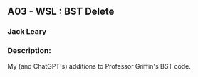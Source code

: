 ## A03 - WSL : BST Delete
### Jack Leary
### Description:
My (and ChatGPT's) additions to Professor Griffin's BST code.
